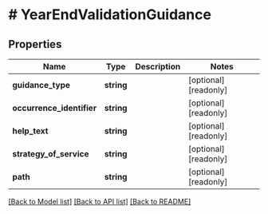 # # YearEndValidationGuidance

## Properties

Name | Type | Description | Notes
------------ | ------------- | ------------- | -------------
**guidance_type** | **string** |  | [optional] [readonly]
**occurrence_identifier** | **string** |  | [optional] [readonly]
**help_text** | **string** |  | [optional] [readonly]
**strategy_of_service** | **string** |  | [optional] [readonly]
**path** | **string** |  | [optional] [readonly]

[[Back to Model list]](../../README.md#models) [[Back to API list]](../../README.md#endpoints) [[Back to README]](../../README.md)

